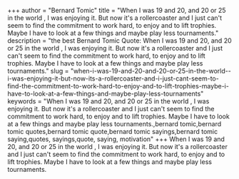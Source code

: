 +++
author = "Bernard Tomic"
title = "When I was 19 and 20, and 20 or 25 in the world , I was enjoying it. But now it's a rollercoaster and I just can't seem to find the commitment to work hard, to enjoy and to lift trophies. Maybe I have to look at a few things and maybe play less tournaments."
description = "the best Bernard Tomic Quote: When I was 19 and 20, and 20 or 25 in the world , I was enjoying it. But now it's a rollercoaster and I just can't seem to find the commitment to work hard, to enjoy and to lift trophies. Maybe I have to look at a few things and maybe play less tournaments."
slug = "when-i-was-19-and-20-and-20-or-25-in-the-world--i-was-enjoying-it-but-now-its-a-rollercoaster-and-i-just-cant-seem-to-find-the-commitment-to-work-hard-to-enjoy-and-to-lift-trophies-maybe-i-have-to-look-at-a-few-things-and-maybe-play-less-tournaments"
keywords = "When I was 19 and 20, and 20 or 25 in the world , I was enjoying it. But now it's a rollercoaster and I just can't seem to find the commitment to work hard, to enjoy and to lift trophies. Maybe I have to look at a few things and maybe play less tournaments.,bernard tomic,bernard tomic quotes,bernard tomic quote,bernard tomic sayings,bernard tomic saying,quotes, sayings,quote, saying, motivation"
+++
When I was 19 and 20, and 20 or 25 in the world , I was enjoying it. But now it's a rollercoaster and I just can't seem to find the commitment to work hard, to enjoy and to lift trophies. Maybe I have to look at a few things and maybe play less tournaments.
